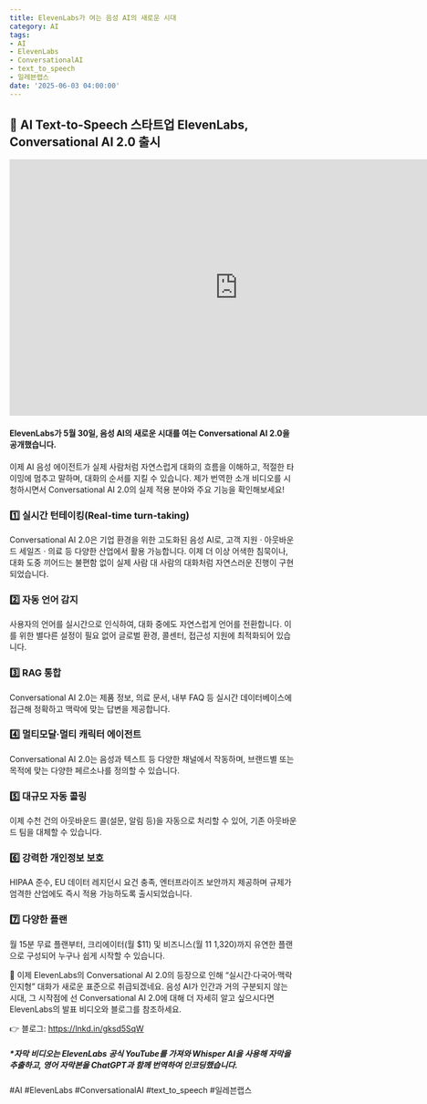 ```yaml
---
title: ElevenLabs가 여는 음성 AI의 새로운 시대
category: AI
tags:
- AI
- ElevenLabs
- ConversationalAI
- text_to_speech
- 일레븐랩스
date: '2025-06-03 04:00:00'
---
```


## 📰 AI Text-to-Speech 스타트업 ElevenLabs, Conversational AI 2.0 출시


<iframe width="800" height="450" src="https://www.youtube.com/embed/nn_SHKGm2uE" frameborder="0" allowfullscreen></iframe>

#### ElevenLabs가 5월 30일, 음성 AI의 새로운 시대를 여는 Conversational AI 2.0을 공개했습니다.

이제 AI 음성 에이전트가 실제 사람처럼 자연스럽게 대화의 흐름을 이해하고, 적절한 타이밍에 멈추고 말하며, 대화의 순서를 지킬 수 있습니다. 제가 번역한 소개 비디오를 시청하시면서 Conversational AI 2.0의 실제 적용 분야와 주요 기능을 확인해보세요!


### 1️⃣ 실시간 턴테이킹(Real-time turn-taking)
Conversational AI 2.0은 기업 환경을 위한 고도화된 음성 AI로, 고객 지원 · 아웃바운드 세일즈 · 의료 등 다양한 산업에서 활용 가능합니다. 이제 더 이상 어색한 침묵이나, 대화 도중 끼어드는 불편함 없이 실제 사람 대 사람의 대화처럼 자연스러운 진행이 구현되었습니다.

### 2️⃣ 자동 언어 감지
사용자의 언어를 실시간으로 인식하여, 대화 중에도 자연스럽게 언어를 전환합니다. 이를 위한 별다른 설정이 필요 없어 글로벌 환경, 콜센터, 접근성 지원에 최적화되어 있습니다.

### 3️⃣ RAG 통합
Conversational AI 2.0는 제품 정보, 의료 문서, 내부 FAQ 등 실시간 데이터베이스에 접근해 정확하고 맥락에 맞는 답변을 제공합니다.

### 4️⃣ 멀티모달·멀티 캐릭터 에이전트
Conversational AI 2.0는 음성과 텍스트 등 다양한 채널에서 작동하며, 브랜드별 또는 목적에 맞는 다양한 페르소나를 정의할 수 있습니다.

### 5️⃣ 대규모 자동 콜링
이제 수천 건의 아웃바운드 콜(설문, 알림 등)을 자동으로 처리할 수 있어, 기존 아웃바운드 팀을 대체할 수 있습니다.

### 6️⃣ 강력한 개인정보 보호
HIPAA 준수, EU 데이터 레지던시 요건 충족, 엔터프라이즈 보안까지 제공하며 규제가 엄격한 산업에도 즉시 적용 가능하도록 출시되었습니다.

### 7️⃣ 다양한 플랜
월 15분 무료 플랜부터, 크리에이터(월 $11) 및 비즈니스(월 $11~$1,320)까지 유연한 플랜으로 구성되어 누구나 쉽게 시작할 수 있습니다.


🧐 이제 ElevenLabs의 Conversational AI 2.0의 등장으로 인해 “실시간·다국어·맥락 인지형” 대화가 새로운 표준으로 취급되겠네요. 음성 AI가 인간과 거의 구분되지 않는 시대, 그 시작점에 선 Conversational AI 2.0에 대해 더 자세히 알고 싶으시다면 ElevenLabs의 발표 비디오와 블로그를 참조하세요.

👉 블로그: https://lnkd.in/gksd5SqW

##### *자막 비디오는 ElevenLabs 공식 YouTube를 가져와 Whisper AI을 사용해 자막을 추출하고, 영어 자막본을 ChatGPT과 함께 번역하여 인코딩했습니다.

#AI #ElevenLabs #ConversationalAI #text_to_speech #일레븐랩스
